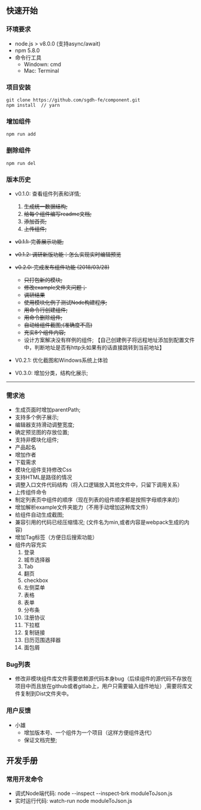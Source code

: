 ## 快速开始

### 环境要求

* node.js > v8.0.0 (支持async/await)
* npm 5.8.0 
* 命令行工具
    * Windown: cmd
    * Mac: Terminal

### 项目安装
```
git clone https://github.com/sgdh-fe/component.git      
npm install  // yarn    
```

### 增加组件
```
npm run add
```

### 删除组件
```
npm run del
```
 

### 版本历史
* v0.1.0: 查看组件列表和详情;
    1. ~~生成统一数据结构;~~
    2. ~~给每个组件编写readme文档;~~
    3. ~~添加首页;~~
    4. ~~上传组件;~~
    
* ~~v0.1.1: 完善展示功能;~~        
* ~~v0.1.2: 调研新版功能：怎么实现实时编辑预览~~
        
* ~~v0.2.0: 完成发布组件功能 (2018/03/28)~~
    * ~~只打包新的模块;~~                
    * ~~修改example文件夹问题；~~
    * ~~调研结果~~            
    * ~~使用模块化例子测试Node构建程序;~~
    * ~~用命令行创建组件;~~
    * ~~用命令删除组件;~~        
    * ~~自动给组件截图;(准确度不高)~~
    * ~~充实8个组件内容;~~    
    * 设计方案解决没有样例的组件; 【自己创建例子将远程地址添加到配置文件中，判断地址是否有http头如果有的话直接跳转到当前地址】

* V0.2.1: 优化截图和Windows系统上体验
    
* V0.3.0: 增加分类，结构化展示;

----------------------------------
### 需求池
* 生成页面时增加parentPath;
* 支持多个例子展示;
* 编辑器支持滑动调整宽度;
* 确定预览图的存放位置;
* 支持非模块化组件;
* 产品起名
* 增加作者
* 下载需求
* 模块化组件支持修改Css
* 支持HTML是路径的情况
* 调整入口文件代码结构（将入口逻辑放入其他文件中，只留下调用关系）
* 上传组件命令
* 制定列表页中组件的顺序（现在列表的组件顺序都是按照字母顺序来的）
* 增加解析example文件夹能力（不用手动增加这种库文件）
* 给组件自动生成截图;
* 兼容引用的代码已经压缩情况; (文件名为min,或者内容是webpack生成的内容)
* 增加Tag标签（方便日后搜索功能）
* 组件内容充实    
    1. 登录
    2. 城市选择器
    3. Tab
    4. 翻页
    5. checkbox
    6. 左侧菜单
    7. 表格
    8. 表单
    10. 分布条
    11. 注册协议
    12. 下拉框
    13. 复制链接
    14. 日历范围选择器
    15. 面包屑

### Bug列表
* 修改非模块组件库文件需要依赖源代码本身bug（后续组件的源代码不存放在项目中而且放在github或者gitlab上，用户只需要输入组件地址）,需要将库文件复制到Dist文件夹中。

### 用户反馈
* 小雄
    * 增加版本号、一个组件为一个项目（这样方便组件迭代）
    * 保证文档完整; 

## 开发手册

### 常用开发命令
* 调式Node端代码: node --inspect --inspect-brk moduleToJson.js
* 实时运行代码: watch-run node moduleToJson.js